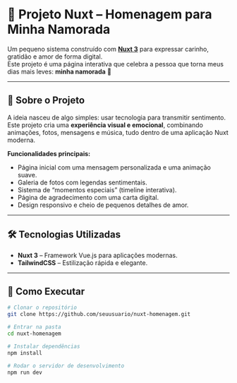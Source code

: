 # 💞 Projeto Nuxt – Homenagem para Minha Namorada

Um pequeno sistema construído com **[Nuxt 3](https://nuxt.com/)** para expressar carinho, gratidão e amor de forma digital.  
Este projeto é uma página interativa que celebra a pessoa que torna meus dias mais leves: **minha namorada** 💐

---

## 🌸 Sobre o Projeto

A ideia nasceu de algo simples: usar tecnologia para transmitir sentimento.  
Este projeto cria uma **experiência visual e emocional**, combinando animações, fotos, mensagens e música, tudo dentro de uma aplicação Nuxt moderna.

**Funcionalidades principais:**
- Página inicial com uma mensagem personalizada e uma animação suave.  
- Galeria de fotos com legendas sentimentais.  
- Sistema de “momentos especiais” (timeline interativa).  
- Página de agradecimento com uma carta digital.  
- Design responsivo e cheio de pequenos detalhes de amor.

---

## 🛠️ Tecnologias Utilizadas

- **Nuxt 3** – Framework Vue.js para aplicações modernas.  
- **TailwindCSS** – Estilização rápida e elegante.  

---

## 🚀 Como Executar

```bash
# Clonar o repositório
git clone https://github.com/seuusuario/nuxt-homenagem.git

# Entrar na pasta
cd nuxt-homenagem

# Instalar dependências
npm install

# Rodar o servidor de desenvolvimento
npm run dev
